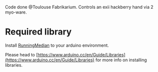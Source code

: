 Code done @Toulouse Fabrikarium. Controls an exii hackberry hand via 2 myo-ware.

# Required library

Install [RunningMedian](https://github.com/RobTillaart/Arduino/tree/master/libraries/RunningMedian) to your arduino environment.

Please head to [https://www.arduino.cc/en/Guide/Libraries](https://www.arduino.cc/en/Guide/Libraries) for more info on installing libraries.
